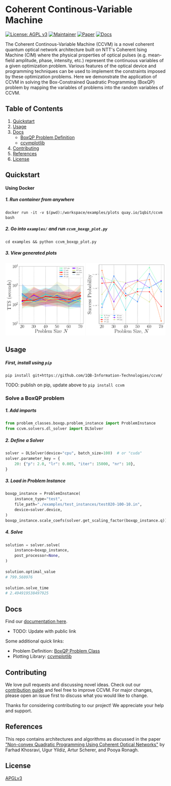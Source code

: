 # Coherent Continous-Variable Machine

[![License: AGPL v3](https://img.shields.io/badge/License-AGPL%20v3-green.svg)](https://www.gnu.org/licenses/agpl-3.0)
[![Maintainer](https://img.shields.io/badge/Maintainer-1QBit-blue)](http://1qbit.com/)
[![Paper](https://img.shields.io/badge/Paper-arxiv-red)](https://arxiv.org/abs/2209.04415)
[![Docs](https://img.shields.io/badge/Docs-Link-yellow)](https://urban-chainsaw-9k39nm4.pages.github.io/index.html)

The Coherent Continous-Variable Machine (CCVM) is a novel coherent quantum optical network architecture built on NTT's Coherent Ising Machine (CIM) where the physical properties of optical pulses (e.g. mean-field amplitude, phase, intensity, etc.) represent the continuous variables of a given optimization problem. Various features of the optical device and programming techniques can be used to implement the constraints imposed by these optimization problems. Here we demonstrate the application of CCVM in solving the Box-Constrained Quadratic Programming (BoxQP) problem by mapping the variables of problems into the random variables of CCVM.

## Table of Contents

1. [Quickstart](#quickstart)
2. [Usage](#usage)
3. [Docs](#docs)
    - [BoxQP Problem Definition](problem_classes/README.md)
    - [ccvmplotlib](ccvmplotlib/README.md)
4. [Contributing](#contributing)
5. [References](#references)
6. [License](#license)

## Quickstart

#### Using Docker

##### 1. Run container from anywhere

```
docker run -it -v $(pwd):/workspace/examples/plots quay.io/1qbit/ccvm bash
```

##### 2. Go into `examples/` and run `ccvm_boxqp_plot.py`

````
cd examples && python ccvm_boxqp_plot.py
````

##### 3. View generated plots

<p align="center">
    <img src="ccvmplotlib/images/tts_plot_example.png" width="250" >
    <img src="ccvmplotlib/images/success_prob_plot_example.png" width="250">
</p>


## Usage


##### First, install using `pip`

```
pip install git+https://github.com/1QB-Information-Technologies/ccvm/
```

TODO: publish on pip, update above to `pip install ccvm`


### Solve a BoxQP problem

##### 1. Add imports

```python
from problem_classes.boxqp.problem_instance import ProblemInstance
from ccvm.solvers.dl_solver import DLSolver
```

##### 2. Define a Solver

```python
solver = DLSolver(device="cpu", batch_size=100)  # or "cuda"
solver.parameter_key = {
    20: {"p": 2.0, "lr": 0.005, "iter": 15000, "nr": 10},
}
```

##### 3. Load in Problem Instance

```python
boxqp_instance = ProblemInstance(
    instance_type="test",
    file_path="./examples/test_instances/test020-100-10.in",
    device=solver.device,
)
boxqp_instance.scale_coefs(solver.get_scaling_factor(boxqp_instance.q))
```

##### 4. Solve

```python
solution = solver.solve(
    instance=boxqp_instance,
    post_processor=None,
)

solution.optimal_value
# 799.560976

solution.solve_time
# 2.494919538497925
```


## Docs

Find our [documentation here](https://urban-chainsaw-9k39nm4.pages.github.io/index.html).

* TODO: Update with public link

Some additional quick links:
- Problem Definition: [BoxQP Problem Class](problem_classes/README.md)
- Plotting Library: [ccvmplotlib](ccvmplotlib/README.md)


## Contributing

We love pull requests and discussing novel ideas. Check out our [contribution guide](CONTRIBUTING.md) and feel free to improve CCVM. For major changes, please open an issue first to discuss what you would like to change.

Thanks for considering contributing to our project! We appreciate your help and support.


## References

This repo contains architectures and algorithms as discussed in the paper ["Non-convex Quadratic Programming Using Coherent Optical Networks"](https://arxiv.org/abs/2209.04415) by Farhad Khosravi, Ugur Yildiz, Artur Scherer, and Pooya Ronagh.


## License

[APGLv3](https://github.com/1QB-Information-Technologies/ccvm/blob/main/LICENSE)
